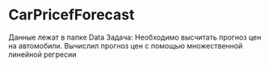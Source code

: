 # CarPricefForecast
Данные лежат в папке Data
Задача: Необходимо высчитать прогноз цен на автомобили.
Вычислил прогноз цен с помощью множественной линейной регресии  
